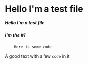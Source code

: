 # Hello I'm a test file
##### Hello I'm a test file
##### I'm the #1
```javascript
    Here is some code
```
A good text with a few `code` in it
